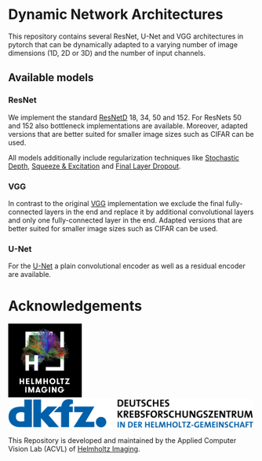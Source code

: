 # Dynamic Network Architectures

This repository contains several ResNet, U-Net and VGG architectures in pytorch that can be dynamically adapted to a varying number of image dimensions (1D, 2D or 3D) and the number of input channels.

## Available models
### ResNet
We implement the standard [ResNetD](https://arxiv.org/pdf/1812.01187.pdf) 18, 34, 50 and 152. For ResNets 50 and 152 also bottleneck implementations are available. Moreover, adapted versions that are better suited for smaller image sizes such as CIFAR can be used.

All models additionally include regularization techniques like [Stochastic Depth](https://arxiv.org/pdf/1603.09382.pdf), [Squeeze & Excitation](https://arxiv.org/pdf/1709.01507.pdf) and [Final Layer Dropout](https://jmlr.org/papers/volume15/srivastava14a/srivastava14a.pdf). 

### VGG
In contrast to the original [VGG](https://arxiv.org/pdf/1409.1556.pdf) implementation we exclude the final fully-connected layers in the end and replace it by additional convolutional layers and only one fully-connected layer in the end. Adapted versions that are better suited for smaller image sizes such as CIFAR can be used.

### U-Net
For the [U-Net](https://arxiv.org/pdf/1505.04597.pdf) a plain convolutional encoder as well as a residual encoder are available. 

# Acknowledgements

<p align="left">
  <img src="imgs/Logos/HI_Logo.png" width="150"> &nbsp;&nbsp;&nbsp;&nbsp;
  <img src="imgs/Logos/DKFZ_Logo.png" width="500"> 
</p>

This Repository is developed and maintained by the Applied Computer Vision Lab (ACVL)
of [Helmholtz Imaging](https://www.helmholtz-imaging.de/).